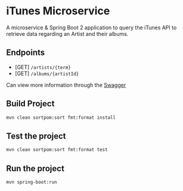 # iTunes Microservice

A microservice & Spring Boot 2 application to query the iTunes API to retrieve data
regarding an Artist and their albums.

## Endpoints

* [GET] `/artists/{term}`
* [GET] `/albums/{artistId}`

Can view more information through the [Swagger](swagger.yml)

## Build Project

```bash
mvn clean sortpom:sort fmt:format install
```

## Test the project

```bash
mvn clean sortpom:sort fmt:format test
```

##  Run the project

```bash
mvn spring-boot:run
```
